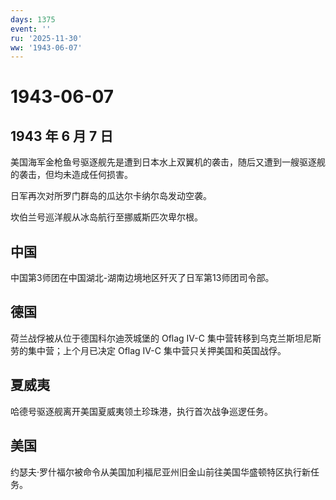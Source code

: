 ```yaml
---
days: 1375
event: ''
ru: '2025-11-30'
ww: '1943-06-07'
---
```


# 1943-06-07

## 1943 年 6 月 7 日

美国海军金枪鱼号驱逐舰先是遭到日本水上双翼机的袭击，随后又遭到一艘驱逐舰的袭击，但均未造成任何损害。

日军再次对所罗门群岛的瓜达尔卡纳尔岛发动空袭。

坎伯兰号巡洋舰从冰岛航行至挪威斯匹次卑尔根。

## 中国

中国第3师团在中国湖北-湖南边境地区歼灭了日军第13师团司令部。

## 德国

荷兰战俘被从位于德国科尔迪茨城堡的 Oflag IV-C
集中营转移到乌克兰斯坦尼斯劳的集中营；上个月已决定 Oflag IV-C
集中营只关押美国和英国战俘。

## 夏威夷

哈德号驱逐舰离开美国夏威夷领土珍珠港，执行首次战争巡逻任务。

## 美国

约瑟夫·罗什福尔被命令从美国加利福尼亚州旧金山前往美国华盛顿特区执行新任务。